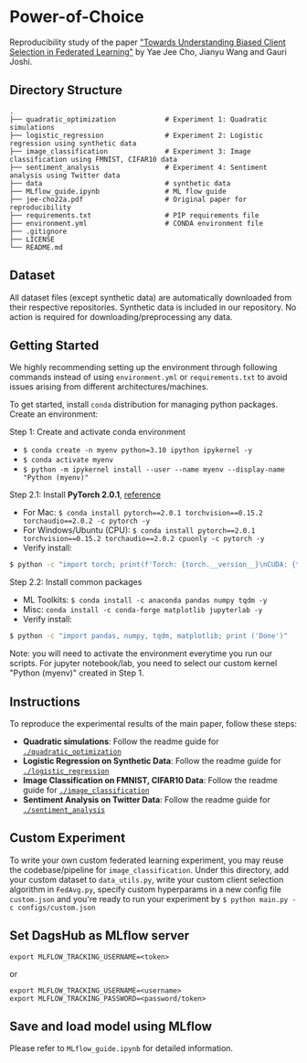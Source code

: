 # Power-of-Choice
Reproducibility study of the paper ["Towards Understanding Biased Client Selection in Federated Learning"](./jee-cho22a.pdf) by Yae Jee Cho, Jianyu Wang and Gauri Joshi.


## Directory Structure
```
.
├── quadratic_optimization            # Experiment 1: Quadratic simulations
├── logistic_regression               # Experiment 2: Logistic regression using synthetic data
├── image_classification              # Experiment 3: Image classification using FMNIST, CIFAR10 data
├── sentiment_analysis                # Experiment 4: Sentiment analysis using Twitter data
├── data                              # synthetic data
├── MLflow_guide.ipynb                # ML flow guide
├── jee-cho22a.pdf                    # Original paper for reproducibility
├── requirements.txt                  # PIP requirements file
├── environment.yml                   # CONDA environment file
├── .gitignore
├── LICENSE
└── README.md
```


## Dataset
All dataset files (except synthetic data) are automatically downloaded from their respective repositories. Synthetic data is included in our repository. No action is required for downloading/preprocessing any data.


## Getting Started
We highly recommending setting up the environment through following commands instead of using `environment.yml` or `requirements.txt` to avoid issues arising from different architectures/machines.  

To get started, install `conda` distribution for managing python packages. Create an environment:

Step 1: Create and activate conda environment
* `$ conda create -n myenv python=3.10 ipython ipykernel -y`
* `$ conda activate myenv`
* `$ python -m ipykernel install --user --name myenv --display-name "Python (myenv)"`

Step 2.1: Install **PyTorch 2.0.1**, [reference](https://pytorch.org/get-started/previous-versions/#v201)
* For Mac: `$ conda install pytorch==2.0.1 torchvision==0.15.2 torchaudio==2.0.2 -c pytorch -y`
* For Windows/Ubuntu (CPU): `$ conda install pytorch==2.0.1 torchvision==0.15.2 torchaudio==2.0.2 cpuonly -c pytorch -y`
* Verify install:  
```bash
$ python -c "import torch; print(f'Torch: {torch.__version__}\nCUDA: {torch.version.cuda}\nCUDA devices: {torch.cuda.device_count()}')"
```

Step 2.2: Install common packages
* ML Toolkits: `$ conda install -c anaconda pandas numpy tqdm -y`
* Misc: `conda install -c conda-forge matplotlib jupyterlab -y`
* Verify install:
```bash
$ python -c "import pandas, numpy, tqdm, matplotlib; print ('Done')"
```

Note: you will need to activate the environment everytime you run our scripts. For jupyter notebook/lab, you need to select our custom kernel "Python (myenv)" created in Step 1.


## Instructions
To reproduce the experimental results of the main paper, follow these steps:

* **Quadratic simulations**: Follow the readme guide for [`./quadratic_optimization`](./quadratic_optimization)
* **Logistic Regression on Synthetic Data**: Follow the readme guide for [`./logistic_regression`](./logistic_regression)
* **Image Classification on FMNIST, CIFAR10 Data**: Follow the readme guide for [`./image_classification`](./image_classification)
* **Sentiment Analysis on Twitter Data**: Follow the readme guide for [`./sentiment_analysis`](./sentiment_analysis)


## Custom Experiment
To write your own custom federated learning experiment, you may reuse the codebase/pipeline for `image_classification`. Under this directory, add your custom dataset to `data_utils.py`, write your custom client selection algorithm in `FedAvg.py`, specify custom hyperparams in a new config file `custom.json` and you're ready to run your experiment by `$ python main.py -c configs/custom.json`


## Set DagsHub as MLflow server
```
export MLFLOW_TRACKING_USERNAME=<token>
```

or 

```
export MLFLOW_TRACKING_USERNAME=<username>
export MLFLOW_TRACKING_PASSWORD=<password/token>
```


## Save and load model using MLflow
Please refer to `MLflow_guide.ipynb` for detailed information.
